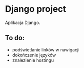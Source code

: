 
# Django project

Aplikacja Django.

## To do:
- podświetlanie linków w nawigacji
- dokończenie języków
- znalezienie hostingu 


